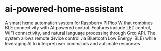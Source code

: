# ai-powered-home-assistant
A smart home automation system for Raspberry Pi Pico W that combines BLE connectivity with AI-powered control. Features include LED control, WiFi connectivity, and natural language processing through Groq API. The system allows remote device control via Bluetooth Low Energy (BLE) while leveraging AI to interpret user commands and automate responses
